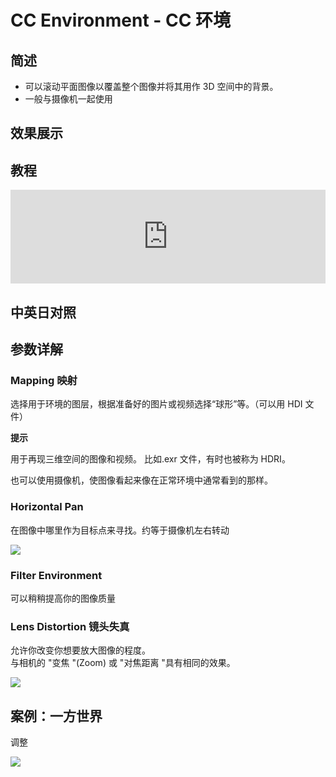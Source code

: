 # CC Environment - CC 环境

## 简述

- 可以滚动平面图像以覆盖整个图像并将其用作 3D 空间中的背景。
- 一般与摄像机一起使用

## 效果展示

## 教程

<iframe src="https://player.bilibili.com/player.html?bvid=BV1e34y1X7Vj&page=93&high_quality=1" width="100%" allowfullscreen="allowfullscreen" frameborder="0"></iframe>

## 中英日对照

## 参数详解

### Mapping 映射

选择用于环境的图层，根据准备好的图片或视频选择“球形”等。（可以用 HDI 文件）

**提示**

用于再现三维空间的图像和视频。 比如.exr 文件，有时也被称为 HDRI。

也可以使用摄像机，使图像看起来像在正常环境中通常看到的那样。

### Horizontal Pan

在图像中哪里作为目标点来寻找。约等于摄像机左右转动

![](https://cdn.yuelili.com/20211227111350.gif)

### Filter Environment

可以稍稍提高你的图像质量

### Lens Distortion 镜头失真

允许你改变你想要放大图像的程度。  
与相机的 "变焦 "(Zoom) 或 "对焦距离 "具有相同的效果。

![](https://cdn.yuelili.com/20211227111441.gif)

## 案例：一方世界

调整

![](https://cdn.yuelili.com/20211227112208.png)

